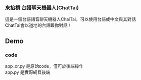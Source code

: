 ### 來抬槓 台語聊天機器人(ChatTai)
這是一個台語語音聊天機器人ChaiTai，可以使用台語或中文與其對話  
ChatTai會以道地的台語跟你對話！
## Demo

### code
app_or.py 是原始code，僅可於後端操作  
app.py 是實際網頁後端
